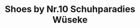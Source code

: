 ---
title: "Shoes by Nr.10 Schuhparadies Wüseke"
url: /paderborn/shoes-by-nr-10-schuhparadies-wueseke/
shop: Schuhe
---